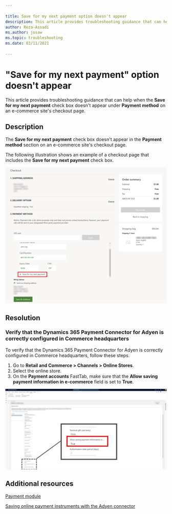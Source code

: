 ```yaml
---

title: Save for my next payment option doesn't appear
description: This article provides troubleshooting guidance that can help when the Save for my next payment check box doesn't appear under Payment method on an e-commerce site's checkout page.
author: Reza-Assadi
ms.author: josaw
ms.topic: troubleshooting
ms.date: 03/11/2021

---
```


# "Save for my next payment" option doesn't appear

This article provides troubleshooting guidance that can help when the **Save for my next payment** check box doesn't appear under **Payment method** on an e-commerce site's checkout page.

## Description

The **Save for my next payment** check box doesn't appear in the **Payment method** section on an e-commerce site's checkout page.

The following illustration shows an example of a checkout page that includes the **Save for my next payment** check box.

![Save for my next payment check box in the Payment module.](../../../media/common/payment-module-save-payment.jpg)

## Resolution

### Verify that the Dynamics 365 Payment Connector for Adyen is correctly configured in Commerce headquarters

To verify that the Dynamics 365 Payment Connector for Adyen is correctly configured in Commerce headquarters, follow these steps.

1. Go to **Retail and Commerce \> Channels \> Online Stores**.
1. Select the online store.
1. On the **Payment accounts** FastTab, make sure that the **Allow saving payment information in e-commerce** field is set to **True**.

![Allow saving payment information in e-commerce field in Commerce headquarters.](../../../media/common/payment-connector-save-payment.jpg)

## Additional resources

[Payment module](/dynamics365/commerce/payment-module)

[Saving online payment instruments with the Adyen connector](/dynamics365/commerce/dev-itpro/adyen-connector-listpi)
